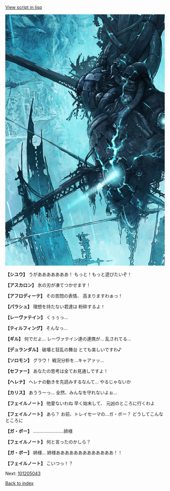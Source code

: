 [View script in lisp](../scripts/101205041.txt)

![underground_world_3.png](../images/backgrounds/underground_world_3.png)

**【シユウ】**
うがあああああああ！
もっと！もっと遊びたいぞ！

**【アスカロン】**
氷の刃が凍てつかせます！

**【アフロディーテ】**
その苦悶の表情、
高まりますわぁっ！

**【パラシュ】**
理想を持たない君達は
粉砕するよ！

**【レーヴァテイン】**
くぅぅっ…

**【ティルフィング】**
そんなっ…

**【ギル】**
何でだよ…
レーヴァテイン達の連携が…
乱されてる…

**【デュランダル】**
破壊と狂乱の舞台
とても楽しいですわ♪

**【ソロモン】**
グラウ！
戦況分析を…キャアァッ…

**【セファー】**
あなたの思考は全てお見通しですよ！

**【ヘレナ】**
ヘレナの動きを先読みするなんて…
やるじゃないか

**【カリス】**
あううーっ…
全然、みんなを守れないよぉ…

**【フェイルノート】**
他愛ないわね
早く始末して、
元凶のところに行くわよ

**【フェイルノート】**
あら？
お前、トレイセーマの…ガ・ボー？
どうしてこんなところに

**【ガ・ボー】**
……………………姉様

**【フェイルノート】**
何と言ったのかしら？

**【ガ・ボー】**
姉様…
姉様あああああああああああああ！！

**【フェイルノート】**
こいつっ！？

Next: [101205043](101205043.md)

[Back to index](index.md)
